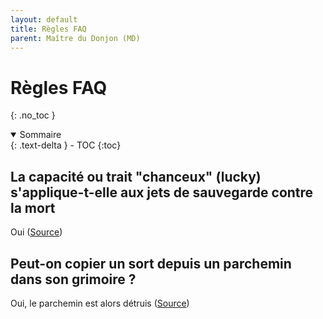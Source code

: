 ```yaml
---
layout: default
title: Règles FAQ
parent: Maître du Donjon (MD)
---
```



# Règles FAQ
{: .no_toc }

<details open markdown="block">
  <summary>
    Sommaire
  </summary>
  {: .text-delta }
- TOC
{:toc}
</details>

## La capacité ou trait "chanceux" (lucky) s'applique-t-elle aux jets de sauvegarde contre la mort

Oui ([Source](https://www.sageadvice.eu/lucky-death-saving-throw/))

## Peut-on copier un sort depuis un parchemin dans son grimoire ?

Oui, le parchemin est alors détruis ([Source]([https://www.sageadvice.eu/lucky-death-saving-throw/](https://www.sageadvice.eu/copy-a-spell-into-a-spellbook/)))


